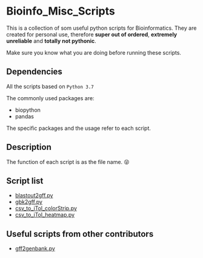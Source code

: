 # Bioinfo_Misc_Scripts

This is a collection of som useful python scripts for Bioinformatics. They are created for personal use, therefore **super out of ordered**, **extremely unreliable** and **totally not pythonic**. 

Make sure you know what you are doing before running these scripts.

## Dependencies

All the scripts based on `Python 3.7`

The commonly used packages are:

- biopython
- pandas

The specific packages and the usage refer to each script.

## Description

The function of each script is as the file name. :stuck_out_tongue_closed_eyes:

## Script list

- [blastout2gff.py](./blastout2gff.py)
- [gbk2gff.py](./gbk2gff.py)
- [csv_to_iTol_colorStrip.py](./csv_to_iTol_colorStrip.py)
- [csv_to_iTol_heatmap.py](./csv_to_iTol_heatmap.py)

## Useful scripts from other contributors

- [gff2genbank.py](https://github.com/chapmanb/bcbb/blob/master/gff/Scripts/gff/gff_to_genbank.py)